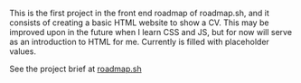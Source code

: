 This is the first project in the front end roadmap of roadmap.sh, and it consists of creating a basic HTML website to show a CV. This may be improved upon in the future when I learn CSS and JS, but for now will serve as an introduction to HTML for me. Currently is filled with placeholder values.

See the project brief at [roadmap.sh](https://roadmap.sh/projects/single-page-cv)

